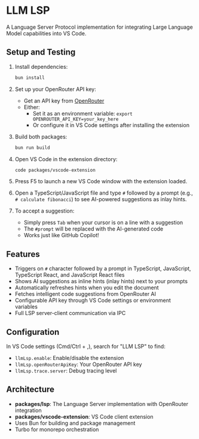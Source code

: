 # LLM LSP

A Language Server Protocol implementation for integrating Large Language Model capabilities into VS Code.

## Setup and Testing

1. Install dependencies:
   ```bash
   bun install
   ```

2. Set up your OpenRouter API key:
   - Get an API key from [OpenRouter](https://openrouter.ai/keys)
   - Either:
     - Set it as an environment variable: `export OPENROUTER_API_KEY=your_key_here`
     - Or configure it in VS Code settings after installing the extension

3. Build both packages:
   ```bash
   bun run build
   ```

4. Open VS Code in the extension directory:
   ```bash
   code packages/vscode-extension
   ```

5. Press F5 to launch a new VS Code window with the extension loaded.

6. Open a TypeScript/JavaScript file and type `#` followed by a prompt (e.g., `# calculate fibonacci`) to see AI-powered suggestions as inlay hints.

7. To accept a suggestion:
   - Simply press `Tab` when your cursor is on a line with a suggestion
   - The `#prompt` will be replaced with the AI-generated code
   - Works just like GitHub Copilot!

## Features

- Triggers on `#` character followed by a prompt in TypeScript, JavaScript, TypeScript React, and JavaScript React files
- Shows AI suggestions as inline hints (inlay hints) next to your prompts
- Automatically refreshes hints when you edit the document
- Fetches intelligent code suggestions from OpenRouter AI
- Configurable API key through VS Code settings or environment variables
- Full LSP server-client communication via IPC

## Configuration

In VS Code settings (Cmd/Ctrl + ,), search for "LLM LSP" to find:
- `llmLsp.enable`: Enable/disable the extension
- `llmLsp.openRouterApiKey`: Your OpenRouter API key
- `llmLsp.trace.server`: Debug tracing level

## Architecture

- **packages/lsp**: The Language Server implementation with OpenRouter integration
- **packages/vscode-extension**: VS Code client extension
- Uses Bun for building and package management
- Turbo for monorepo orchestration